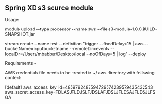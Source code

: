 Spring XD s3 source module
------------------------

Usage:

module upload --type processor --name aws --file s3-module-1.0.0.BUILD-SNAPSHOT.jar

stream create --name test --definition "trigger --fixedDelay=15 | aws --bucketName=inputbucketname --remoteDir=events --localDir=/Users/mbabbar/Desktop/local --noOfDays=5 | log" --deploy

Requirements - 

AWS credentials file needs to be created in ~/.aws directory with following content:

[default]
aws_access_key_id=4859792487594729574239579435432543
aws_secret_access_key=FDLASJFLDJSLFJDSLAFJDSLJFLDSAJFLDSJLFSGA
